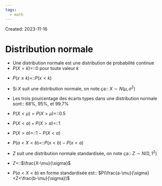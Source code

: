 ```yaml
---
tags:
  - math
---
```

Created: 2023-11-16

# Distribution normale
- Une distribution normale est une distribution de probabilité continue
- $P(X =k)$=::0 pour toute valeur $k$
<!--SR:!2024-02-03,49,250-->
- $P(x\leq k)$=::$P(x<k)$
<!--SR:!2024-01-11,33,250-->
- Si $X$ suit une distribution normale, on note ça:: $X\sim N(\mu,\sigma^{2})$
<!--SR:!2024-01-18,20,210-->
- Les trois pourcentage des écarts types dans une distribution normale sont:: 68%, 95%, et 99.7%
<!--SR:!2024-01-24,42,250-->
- $P(X <\mu) =P(X >\mu)$=::$0.5$
<!--SR:!2024-01-20,39,250-->
- $P(X<a)+P(X>a)$=::$1$
<!--SR:!2024-01-25,44,250-->
- $P(X>a)$=::$1-P(X<a)$
<!--SR:!2024-01-04,12,230-->
- $P(a<X<b)$=::$P(x<b)-P(x<a)$
<!--SR:!2024-02-14,47,230-->
- $Z$ suit une distribution normale standardisée, on note ça:: $Z\sim N(0,1^{2})$
<!--SR:!2024-01-13,36,250-->
- $Z$=::$\frac{X-\mu}{\sigma}$
<!--SR:!2024-01-02,10,210-->
- $P(a<X<b)$ en forme standardisée est:: $P(\frac{a-\mu}{\sigma}<Z<\frac{b-\mu}{\sigma})$
<!--SR:!2024-01-23,41,250-->